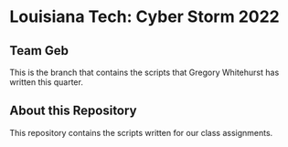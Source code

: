 # Louisiana Tech: Cyber Storm 2022
## Team Geb
This is the branch that contains the scripts that Gregory Whitehurst has written this quarter.

## About this Repository
This repository contains the scripts written for our class assignments.
